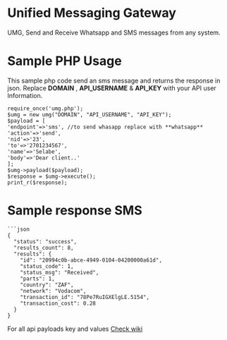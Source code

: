 # Unified Messaging Gateway
UMG, Send and Receive Whatsapp and SMS messages from any system.

# Sample PHP Usage
This sample php code send an sms message and returns the response in json.
Replace **DOMAIN** , **API_USERNAME** & **API_KEY** with your API user Information.

```<?php
require_once('umg.php');
$umg = new umg("DOMAIN", "API_USERNAME", "API_KEY");
$payload = [
'endpoint'=>'sms', //to send whasapp replace with **whatsapp**
'action'=>'send',
'nid'=>'23',
'to'=>'2701234567',
'name'=>'Selabe',
'body'=>'Dear client..'
];
$umg->payload($payload);
$response = $umg->execute();
print_r($response);
```

# Sample response SMS
```
```json
{
  "status": "success",
  "results_count": 8,
  "results": {
    "id": "20994c0b-abce-4949-0104-04200000a61d",
    "status_code": 1,
    "status_msg": "Received",
    "parts": 1,
    "country": "ZAF",
    "network": "Vodacom",
    "transaction_id": "78Pe7RuIGXElgLE.5154",
    "transaction_cost": 0.28
  }
}
```

For all api payloads key and values [Check wiki](https://github.com/xiigroup/messaging/wiki)
